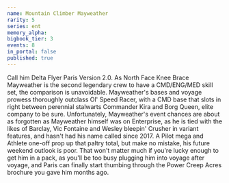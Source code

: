 ```yaml
---
name: Mountain Climber Mayweather
rarity: 5
series: ent
memory_alpha:
bigbook_tier: 3
events: 8
in_portal: false
published: true
---
```


Call him Delta Flyer Paris Version 2.0. As North Face Knee Brace Mayweather is the second legendary crew to have a CMD/ENG/MED skill set, the comparison is unavoidable. Mayweather's bases and voyage prowess thoroughly outclass Ol' Speed Racer, with a CMD base that slots in right between perennial stalwarts Commander Kira and Borg Queen, elite company to be sure. Unfortunately, Mayweather's event chances are about as forgotten as Mayweather himself was on Enterprise, as he is tied with the likes of Barclay, Vic Fontaine and Wesley bleepin' Crusher in variant features, and hasn't had his name called since 2017. A Pilot mega and Athlete one-off prop up that paltry total, but make no mistake, his future weekend outlook is poor. That won't matter much if you're lucky enough to get him in a pack, as you'll be too busy plugging him into voyage after voyage, and Paris can finally start thumbing through the Power Creep Acres brochure you gave him months ago.
